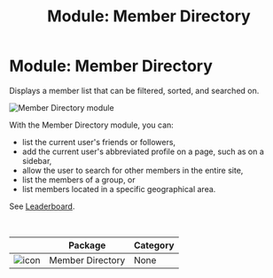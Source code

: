 ﻿---
uid: module-member-directory
locale: en
title: "Module: Member Directory"
dnnversion: 09.02.00
related-topics: module-journal,module-message-center,module-social-groups
---

# Module: Member Directory

Displays a member list that can be filtered, sorted, and searched on.

  

![Member Directory module](/images/scr-module-MemberDirectory.png)

  

With the Member Directory module, you can:

*   list the current user's friends or followers,
*   add the current user's abbreviated profile on a page, such as on a sidebar,
*   allow the user to search for other members in the entire site,
*   list the members of a group, or
*   list members located in a specific geographical area.

See [Leaderboard](xref:module-leaderboard).

 

|                                                 | Package          | Category |
| ----------------------------------------------- | ---------------- | -------- |
| ![icon](/images/ico-module-memberdirectory.png) | Member Directory | None     |
